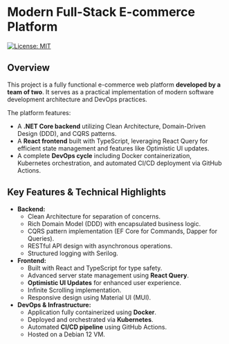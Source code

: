 # Modern Full-Stack E-commerce Platform

[![License: MIT](https://img.shields.io/badge/License-MIT-yellow.svg)](https://opensource.org/licenses/MIT)

## Overview

This project is a fully functional e-commerce web platform **developed by a team of two**. It serves as a practical implementation of modern software development architecture and DevOps practices.

The platform features:
*   A **.NET Core backend** utilizing Clean Architecture, Domain-Driven Design (DDD), and CQRS patterns.
*   A **React frontend** built with TypeScript, leveraging React Query for efficient state management and features like Optimistic UI updates.
*   A complete **DevOps cycle** including Docker containerization, Kubernetes orchestration, and automated CI/CD deployment via GitHub Actions.

## Key Features & Technical Highlights

*   **Backend:**
    *   Clean Architecture for separation of concerns.
    *   Rich Domain Model (DDD) with encapsulated business logic.
    *   CQRS pattern implementation (EF Core for Commands, Dapper for Queries).
    *   RESTful API design with asynchronous operations.
    *   Structured logging with Serilog.
*   **Frontend:**
    *   Built with React and TypeScript for type safety.
    *   Advanced server state management using **React Query**.
    *   **Optimistic UI Updates** for enhanced user experience.
    *   Infinite Scrolling implementation.
    *   Responsive design using Material UI (MUI).
*   **DevOps & Infrastructure:**
    *   Application fully containerized using **Docker**.
    *   Deployed and orchestrated via **Kubernetes**.
    *   Automated **CI/CD pipeline** using GitHub Actions.
    *   Hosted on a Debian 12 VM.

